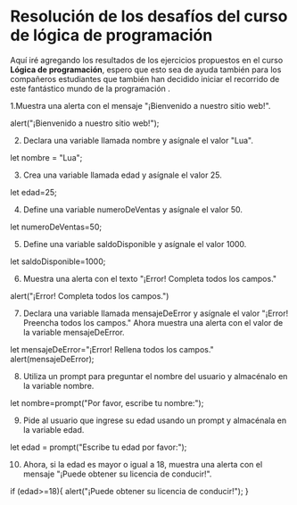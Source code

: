 <h1><b>Resolución de los desafíos del curso de lógica de programación</b></h1>  


<p>Aquí iré agregando los resultados de los ejercicios propuestos en el curso <b>Lógica de programación</b>, espero que esto sea de ayuda también para los compañeros estudiantes que también han decidido iniciar el recorrido de este fantástico mundo de la programación .</p>


1.Muestra una alerta con el mensaje "¡Bienvenido a nuestro sitio web!".
<div>alert("¡Bienvenido a nuestro sitio web!");</div>

2. Declara una variable llamada nombre y asígnale el valor "Lua".
<div>let nombre = "Lua";</div>

3. Crea una variable llamada edad y asígnale el valor 25.
<div>let edad=25;</div>

4. Define una variable numeroDeVentas y asígnale el valor 50.
<div>let numeroDeVentas=50;</div>

5. Define una variable saldoDisponible y asígnale el valor 1000.
<div>let saldoDisponible=1000;</div>

6. Muestra una alerta con el texto "¡Error! Completa todos los campos."
<div>alert("¡Error! Completa todos los campos.")</div>

7. Declara una variable llamada mensajeDeError y asígnale el valor "¡Error! Preencha todos los campos." Ahora muestra una alerta con el valor de la variable mensajeDeError.
<div>let mensajeDeError="¡Error! Rellena todos los campos."
alert(mensajeDeError);
</div>

8. Utiliza un prompt para preguntar el nombre del usuario y almacénalo en la variable nombre.
<div>let nombre=prompt("Por favor, escribe tu nombre:");</div>

9. Pide al usuario que ingrese su edad usando un prompt y almacénala en la variable edad.
<div>let edad = prompt("Escribe tu edad por favor:");</div>

10. Ahora, si la edad es mayor o igual a 18, muestra una alerta con el mensaje "¡Puede obtener su licencia de conducir!".
<div>if (edad>=18){
  alert("¡Puede obtener su licencia de conducir!");
}
</div>
